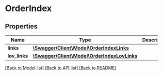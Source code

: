 # OrderIndex

## Properties
Name | Type | Description | Notes
------------ | ------------- | ------------- | -------------
**links** | [**\Swagger\Client\Model\OrderIndexLinks**](OrderIndexLinks.md) |  | 
**lov_links** | [**\Swagger\Client\Model\OrderIndexLovLinks**](OrderIndexLovLinks.md) |  | 

[[Back to Model list]](../README.md#documentation-for-models) [[Back to API list]](../README.md#documentation-for-api-endpoints) [[Back to README]](../README.md)


